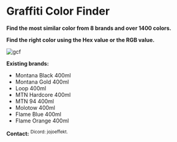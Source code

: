 # Graffiti Color Finder
**Find the most similar color from 8 brands and over 1400 colors.**

**Find the right color using the Hex value or the RGB value.**

![gcf](https://github.com/JojoEffekt/graffiti-color-finder/assets/69061043/2d4ef9d8-27ee-462c-aa91-5c60f93a6783)

**Existing brands:**
* Montana Black 400ml
* Montana Gold 400ml
* Loop 400ml
* MTN Hardcore 400ml
* MTN 94 400ml
* Molotow 400ml
* Flame Blue 400ml
* Flame Orange 400ml

**Contact:**
<sup>Dicord: jojoeffekt.</sup>
